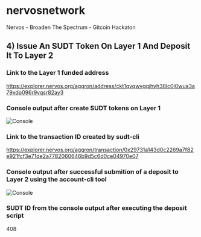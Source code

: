 # nervosnetwork
Nervos - Broaden The Spectrum - Gitcoin Hackaton

## 4) Issue An SUDT Token On Layer 1 And Deposit It To Layer 2

### Link to the Layer 1 funded address
https://explorer.nervos.org/aggron/address/ckt1qyqwvgqjhyh38lc0j0wua3a79xdp096r9vqsr82ay3

### Console output after create SUDT tokens on Layer 1
![Console](task_04_02.png?raw=true)

### Link to the transaction ID created by sudt-cli
https://explorer.nervos.org/aggron/transaction/0x29731a143d0c2269a7f82e921fcf3e71de2a7782060646b9d5c6d0ce04970e07

### Console output after successful submition of a deposit to Layer 2 using the account-cli tool
![Console](task_04_04.png?raw=true)

### SUDT ID from the console output after executing the deposit script
408
